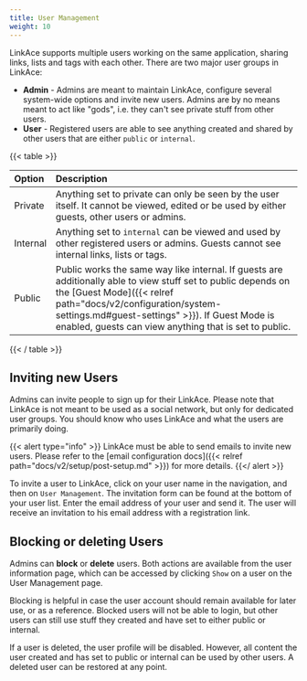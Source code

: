 ```yaml
---
title: User Management
weight: 10
---
```


LinkAce supports multiple users working on the same application, sharing links, lists and tags with each other. There are two major user groups in LinkAce:

- **Admin** - Admins are meant to maintain LinkAce, configure several system-wide options and invite new users. Admins are by no means meant to act like "gods", i.e. they can't see private stuff from other users.
- **User** - Registered users are able to see anything created and shared by other users that are either `public` or `internal`.  

{{< table >}}

| Option | Description |
|:------|:------------|
| Private | Anything set to private can only be seen by the user itself. It cannot be viewed, edited or be used by either guests, other users or admins. |
| Internal | Anything set to `internal` can be viewed and used by other registered users or admins. Guests cannot see internal links, lists or tags. |
| Public | Public works the same way like internal. If guests are additionally able to view stuff set to public depends on the [Guest Mode]({{< relref path="docs/v2/configuration/system-settings.md#guest-settings" >}}). If Guest Mode is enabled, guests can view anything that is set to public. |

{{< / table >}}

## Inviting new Users

Admins can invite people to sign up for their LinkAce. Please note that LinkAce is not meant to be used as a social network, but only for dedicated user groups. You should know who uses LinkAce and what the users are primarily doing.

{{< alert type="info" >}}
LinkAce must be able to send emails to invite new users. Please refer to the [email configuration docs]({{< relref path="docs/v2/setup/post-setup.md" >}}) for more details.
{{</ alert >}}

To invite a user to LinkAce, click on your user name in the navigation, and then on `User Management`. The invitation form can be found at the bottom of your user list. Enter the email address of your user and send it. The user will receive an invitation to his email address with a registration link.

## Blocking or deleting Users

Admins can **block** or **delete** users. Both actions are available from the user information page, which can be accessed by clicking `Show` on a user on the User Management page.

Blocking is helpful in case the user account should remain available for later use, or as a reference. Blocked users will not be able to login, but other users can still use stuff they created and have set to either public or internal.

If a user is deleted, the user profile will be disabled. However, all content the user created and has set to public or internal can be used by other users.
A deleted user can be restored at any point.
